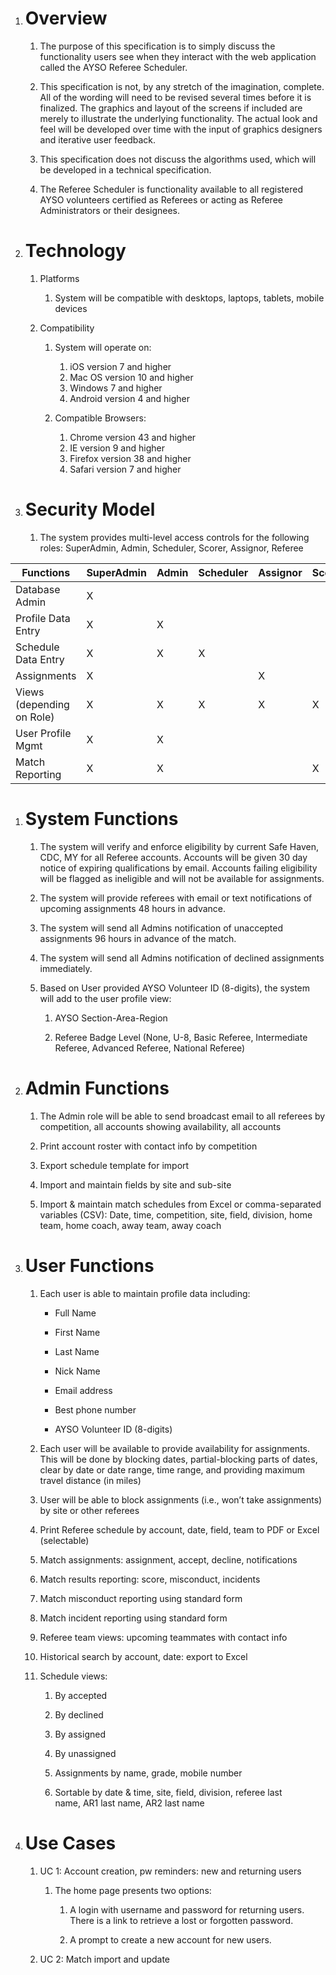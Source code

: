 1.  Overview
    ========

    1.  The purpose of this specification is to simply discuss the
        functionality users see when they interact with the web
        application called the AYSO Referee Scheduler.

    2.  This specification is not, by any stretch of the
        imagination, complete. All of the wording will need to be
        revised several times before it is finalized. The graphics and
        layout of the screens if included are merely to illustrate the
        underlying functionality. The actual look and feel will be
        developed over time with the input of graphics designers and
        iterative user feedback.

    3.  This specification does not discuss the algorithms used, which
        will be developed in a technical specification.

    4.  The Referee Scheduler is functionality available to all
        registered AYSO volunteers certified as Referees or acting as
        Referee Administrators or their designees.

2.  Technology
    ==========

    1.  Platforms

        1.  System will be compatible with desktops, laptops, tablets,
            mobile devices

    2.  Compatibility

        1.  System will operate on:

            1.  iOS version 7 and higher
            2.  Mac OS version 10 and higher
            3.  Windows 7 and higher
            4.  Android version 4 and higher

        3.  Compatible Browsers:
    
            1.  Chrome version 43 and higher
            2.  IE version 9 and higher
            3.  Firefox version 38 and higher
            4.  Safari version 7 and higher

1.  Security Model
    ==============

    1.  The system provides multi-level access controls for the
        following roles: SuperAdmin, Admin, Scheduler, Scorer, Assignor,
        Referee

  | Functions                  | SuperAdmin  | Admin  | Scheduler  | Assignor  | Scorer  | Referee   |
  | -------------------------- | ----------- | ------ | ---------- | --------- | ------- | --------- |
  | Database Admin             | X           |        |            |           |         |           |
  | Profile Data Entry         | X           | X      |            |           |         |           |
  | Schedule Data Entry        | X           | X      | X          |           |         |           |
  | Assignments                | X           |        |            | X         |         |           |
  | Views (depending on Role)  | X           | X      | X          | X         | X       | X         |
  | User Profile Mgmt          | X           | X      |            |           |         | X         |
  | Match Reporting            | X           | X      |            |           | X       | X         |

1.  System Functions
    ================

    1.  The system will verify and enforce eligibility by current Safe
        Haven, CDC, MY for all Referee accounts. Accounts will be given
        30 day notice of expiring qualifications by email. Accounts
        failing eligibility will be flagged as ineligible and will not
        be available for assignments.

    2.  The system will provide referees with email or text
        notifications of upcoming assignments 48 hours in advance.

    3.  The system will send all Admins notification of unaccepted
        assignments 96 hours in advance of the match.

    4.  The system will send all Admins notification of declined
        assignments immediately.

    5.  Based on User provided AYSO Volunteer ID (8-digits), the system
        will add to the user profile view:

        1.  AYSO Section-Area-Region

        2.  Referee Badge Level (None, U-8, Basic Referee, Intermediate
            Referee, Advanced Referee, National Referee)

2.  Admin Functions
    ===============

    1.  The Admin role will be able to send broadcast email to all
        referees by competition, all accounts showing availability, all
        accounts

    2.  Print account roster with contact info by competition 

    3.  Export schedule template for import

    4.  Import and maintain fields by site and sub-site

    5.  Import & maintain match schedules from Excel or comma-separated
        variables (CSV): Date, time, competition, site, field, division,
        home team, home coach, away team, away coach

3.  User Functions
    ==============

    1.  Each user is able to maintain profile data including:

        *  Full Name

        *  First Name

        *  Last Name

        *  Nick Name

        *  Email address

        *  Best phone number

        *  AYSO Volunteer ID (8-digits)

    2.  Each user will be available to provide availability
        for assignments. This will be done by blocking dates,
        partial-blocking parts of dates, clear by date or date range,
        time range, and providing maximum travel distance (in miles)

    3.  User will be able to block assignments (i.e., won’t
        take assignments) by site or other referees

    4.  Print Referee schedule by account, date, field, team to PDF or
        Excel (selectable)

    5.  Match assignments: assignment, accept, decline, notifications

    6.  Match results reporting: score, misconduct, incidents

    7.  Match misconduct reporting using standard form

    8.  Match incident reporting using standard form

    9.  Referee team views: upcoming teammates with contact info

    10. Historical search by account, date: export to Excel

    11. Schedule views:

        1.  By accepted

        2.  By declined

        3.  By assigned

        4.  By unassigned

        5.  Assignments by name, grade, mobile number

        6.  Sortable by date & time, site, field, division, referee last
            name, AR1 last name, AR2 last name

4.  Use Cases
    =========

    1.  UC 1: Account creation, pw reminders: new and returning users

        1.  The home page presents two options:

            1.  A login with username and password for returning users.
                There is a link to retrieve a lost or
                forgotten password.

            2.  A prompt to create a new account for new users.

    2.  UC 2: Match import and update
